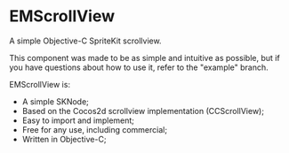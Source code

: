 # EMScrollView
A simple Objective-C SpriteKit scrollview.

This component was made to be as simple and intuitive as possible, but if you have questions about how to use it, refer to the "example" branch.


EMScrollView is:
- A simple SKNode;
- Based on the Cocos2d scrollview implementation (CCScrollView);
- Easy to import and implement;
- Free for any use, including commercial;
- Written in Objective-C;
